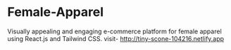 # Female-Apparel
Visually appealing and engaging e-commerce platform for female apparel using React.js and Tailwind CSS. visit-  http://tiny-scone-104216.netlify.app
